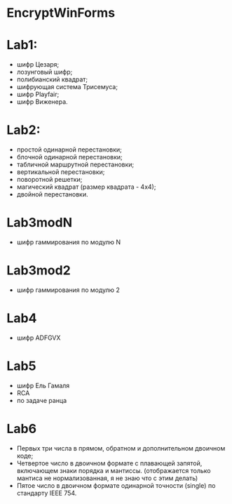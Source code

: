 # EncryptWinForms
# Lab1:
- шифр Цезаря;
- лозунговый шифр;
- полибианский квадрат;
- шифрующая система Трисемуса;
- шифр Playfair;
- шифр Виженера.

# Lab2:
- простой одинарной перестановки; 
- блочной одинарной перестановки; 
- табличной маршрутной перестановки;
- вертикальной перестановки;
- поворотной решетки; 
- магический квадрат (размер квадрата - 4х4); 
- двойной перестановки.

# Lab3modN
- шифр гаммирования по модулю N
# Lab3mod2
- шифр гаммирования по модулю 2

# Lab4
- шифр ADFGVX

# Lab5
- шифр Ель Гамаля
- RCA
- по задаче ранца

# Lab6
- Первых три числа в прямом, обратном и дополнительном двоичном коде;
- Четвертое число в двоичном формате с плавающей запятой, включающем знаки порядка и мантиссы. 
(отображается только мантиса не нормализованная, я не знаю что с этим делать)
- Пятое число в двоичном формате одинарной точности (single) по стандарту IEEE 754.
